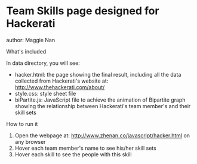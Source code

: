 Team Skills page designed for Hackerati
==================

author: Maggie Nan

What's included

In data directory, you will see:
- hacker.html: the page showing the final result, including all the data collected from Hackerati's website at: http://www.thehackerati.com/about/
- style.css: style sheet file
- biPartite.js: JavaScript file to achieve the animation of Bipartite graph showing the relationship between Hackerati's team member's and their skill sets

How to run it

1. Open the webpage at: http://www.zhenan.co/javascript/hacker.html on any browser
2. Hover each team member's name to see his/her skill sets
3. Hover each skill to see the people with this skill
